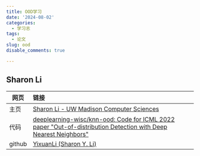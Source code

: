 ```yaml
---
title: OOD学习
date: '2024-08-02'
categories:
  - 学习志
tags:
  - 论文
slug: ood
disable_comments: true

---
```


## Sharon Li

| 网页 | 链接 |
| ---- | :--- |
|  主页    | [Sharon Li - UW Madison Computer Sciences](https://pages.cs.wisc.edu/~sharonli/index.html)     |
|   代码   |   [deeplearning-wisc/knn-ood: Code for ICML 2022 paper "Out-of-distribution Detection with Deep Nearest Neighbors"](https://github.com/deeplearning-wisc/knn-ood)    |
|   github   |   [YixuanLi (Sharon Y. Li)](https://github.com/yixuanli)    |

 



